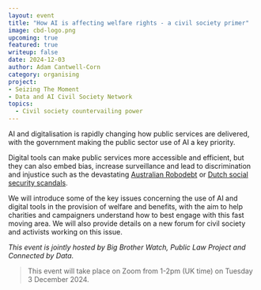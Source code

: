 ```yaml
---
layout: event
title: "How AI is affecting welfare rights - a civil society primer"
image: cbd-logo.png
upcoming: true
featured: true
writeup: false
date: 2024-12-03
author: Adam Cantwell-Corn
category: organising
project: 
- Seizing The Moment
- Data and AI Civil Society Network
topics:
  - Civil society countervailing power
---
```


AI and digitalisation is rapidly changing how public services are delivered, with the government making the public sector use of AI a key priority. 

<!--more-->

Digital tools can make public services more accessible and efficient, but they can also embed bias, increase surveillance and lead to discrimination and injustice such as the devastating [Australian Robodebt](https://en.wikipedia.org/wiki/Robodebt_scheme) or [Dutch social security scandals](https://en.wikipedia.org/wiki/Dutch_childcare_benefits_scandal).

We will introduce some of the key issues concerning the use of AI and digital tools in the provision of welfare and benefits, with the aim to help charities and campaigners understand how to best engage with this fast moving area. We will also provide details on a new forum for civil society and activists working on this issue.

_This event is jointly hosted by Big Brother Watch, Public Law Project and Connected by Data._

> This event will take place on Zoom from 1-2pm (UK time) on Tuesday 3 December 2024.